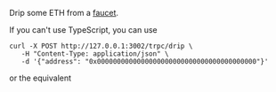 Drip some ETH from a [faucet](https://mud.dev/services/faucet).

If you can't use TypeScript, you can use

```
curl -X POST http://127.0.0.1:3002/trpc/drip \
   -H "Content-Type: application/json" \
   -d '{"address": "0x0000000000000000000000000000000000000000"}'
```

or the equivalent
